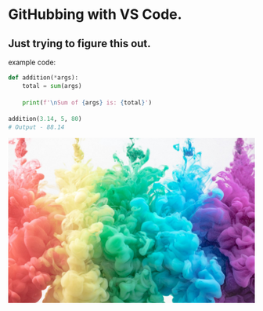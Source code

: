 # GitHubbing with VS Code.

## Just trying to figure this out.


example code:
``````python
def addition(*args):
    total = sum(args)
    
    print(f'\nSum of {args} is: {total}')
    
addition(3.14, 5, 80)
# Output - 88.14
``````





![Alt text](cloudy.jpg)
